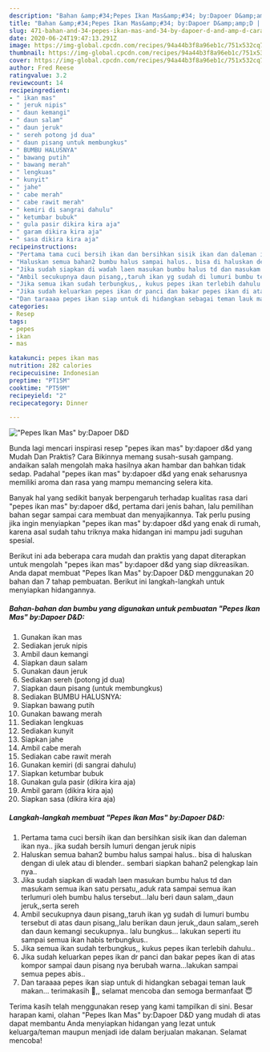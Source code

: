 ```yaml
---
description: "Bahan &amp;#34;Pepes Ikan Mas&amp;#34; by:Dapoer D&amp;amp;D | Cara Buat &amp;#34;Pepes Ikan Mas&amp;#34; by:Dapoer D&amp;amp;D Yang Sempurna"
title: "Bahan &amp;#34;Pepes Ikan Mas&amp;#34; by:Dapoer D&amp;amp;D | Cara Buat &amp;#34;Pepes Ikan Mas&amp;#34; by:Dapoer D&amp;amp;D Yang Sempurna"
slug: 471-bahan-and-34-pepes-ikan-mas-and-34-by-dapoer-d-and-amp-d-cara-buat-and-34-pepes-ikan-mas-and-34-by-dapoer-d-and-amp-d-yang-sempurna
date: 2020-06-24T19:47:13.291Z
image: https://img-global.cpcdn.com/recipes/94a44b3f8a96eb1c/751x532cq70/pepes-ikan-mas-bydapoer-dd-foto-resep-utama.jpg
thumbnail: https://img-global.cpcdn.com/recipes/94a44b3f8a96eb1c/751x532cq70/pepes-ikan-mas-bydapoer-dd-foto-resep-utama.jpg
cover: https://img-global.cpcdn.com/recipes/94a44b3f8a96eb1c/751x532cq70/pepes-ikan-mas-bydapoer-dd-foto-resep-utama.jpg
author: Fred Reese
ratingvalue: 3.2
reviewcount: 14
recipeingredient:
- " ikan mas"
- " jeruk nipis"
- " daun kemangi"
- " daun salam"
- " daun jeruk"
- " sereh potong jd dua"
- " daun pisang untuk membungkus"
- " BUMBU HALUSNYA"
- " bawang putih"
- " bawang merah"
- " lengkuas"
- " kunyit"
- " jahe"
- " cabe merah"
- " cabe rawit merah"
- " kemiri di sangrai dahulu"
- " ketumbar bubuk"
- " gula pasir dikira kira aja"
- " garam dikira kira aja"
- " sasa dikira kira aja"
recipeinstructions:
- "Pertama tama cuci bersih ikan dan bersihkan sisik ikan dan daleman ikan nya.. jika sudah bersih lumuri dengan jeruk nipis"
- "Haluskan semua bahan2 bumbu halus sampai halus.. bisa di haluskan dengan di ulek atau di blender.. sembari siapkan bahan2 pelengkap lain nya.."
- "Jika sudah siapkan di wadah laen masukan bumbu halus td dan masukam semua ikan satu persatu,,aduk rata sampai semua ikan terlumuri oleh bumbu halus tersebut...lalu beri daun salam,,daun jeruk,,serta sereh"
- "Ambil secukupnya daun pisang,,taruh ikan yg sudah di lumuri bumbu tersebut di atas daun pisang,,lalu berikan daun jeruk,,daun salam,,sereh dan daun kemangi secukupnya.. lalu bungkus... lakukan seperti itu sampai semua ikan habis terbungkus.."
- "Jika semua ikan sudah terbungkus,, kukus pepes ikan terlebih dahulu.."
- "Jika sudah keluarkan pepes ikan dr panci dan bakar pepes ikan di atas kompor sampai daun pisang nya berubah warna...lakukan sampai semua pepes abis.."
- "Dan taraaaa pepes ikan siap untuk di hidangkan sebagai teman lauk makan... terimakasih 🙏,, selamat mencoba dan semoga bermanfaat 😇"
categories:
- Resep
tags:
- pepes
- ikan
- mas

katakunci: pepes ikan mas 
nutrition: 282 calories
recipecuisine: Indonesian
preptime: "PT15M"
cooktime: "PT59M"
recipeyield: "2"
recipecategory: Dinner

---
```



![&#34;Pepes Ikan Mas&#34; by:Dapoer D&amp;D](https://img-global.cpcdn.com/recipes/94a44b3f8a96eb1c/751x532cq70/pepes-ikan-mas-bydapoer-dd-foto-resep-utama.jpg)

Bunda lagi mencari inspirasi resep &#34;pepes ikan mas&#34; by:dapoer d&amp;d yang Mudah Dan Praktis? Cara Bikinnya memang susah-susah gampang. andaikan salah mengolah maka hasilnya akan hambar dan bahkan tidak sedap. Padahal &#34;pepes ikan mas&#34; by:dapoer d&amp;d yang enak seharusnya memiliki aroma dan rasa yang mampu memancing selera kita.



Banyak hal yang sedikit banyak berpengaruh terhadap kualitas rasa dari &#34;pepes ikan mas&#34; by:dapoer d&amp;d, pertama dari jenis bahan, lalu pemilihan bahan segar sampai cara membuat dan menyajikannya. Tak perlu pusing jika ingin menyiapkan &#34;pepes ikan mas&#34; by:dapoer d&amp;d yang enak di rumah, karena asal sudah tahu triknya maka hidangan ini mampu jadi suguhan spesial.


Berikut ini ada beberapa cara mudah dan praktis yang dapat diterapkan untuk mengolah &#34;pepes ikan mas&#34; by:dapoer d&amp;d yang siap dikreasikan. Anda dapat membuat &#34;Pepes Ikan Mas&#34; by:Dapoer D&amp;D menggunakan 20 bahan dan 7 tahap pembuatan. Berikut ini langkah-langkah untuk menyiapkan hidangannya.

<!--inarticleads1-->

##### Bahan-bahan dan bumbu yang digunakan untuk pembuatan &#34;Pepes Ikan Mas&#34; by:Dapoer D&amp;D:

1. Gunakan  ikan mas
1. Sediakan  jeruk nipis
1. Ambil  daun kemangi
1. Siapkan  daun salam
1. Gunakan  daun jeruk
1. Sediakan  sereh (potong jd dua)
1. Siapkan  daun pisang (untuk membungkus)
1. Sediakan  BUMBU HALUSNYA:
1. Siapkan  bawang putih
1. Gunakan  bawang merah
1. Sediakan  lengkuas
1. Sediakan  kunyit
1. Siapkan  jahe
1. Ambil  cabe merah
1. Sediakan  cabe rawit merah
1. Gunakan  kemiri (di sangrai dahulu)
1. Siapkan  ketumbar bubuk
1. Gunakan  gula pasir (dikira kira aja)
1. Ambil  garam (dikira kira aja)
1. Siapkan  sasa (dikira kira aja)




<!--inarticleads2-->

##### Langkah-langkah membuat &#34;Pepes Ikan Mas&#34; by:Dapoer D&amp;D:

1. Pertama tama cuci bersih ikan dan bersihkan sisik ikan dan daleman ikan nya.. jika sudah bersih lumuri dengan jeruk nipis
1. Haluskan semua bahan2 bumbu halus sampai halus.. bisa di haluskan dengan di ulek atau di blender.. sembari siapkan bahan2 pelengkap lain nya..
1. Jika sudah siapkan di wadah laen masukan bumbu halus td dan masukam semua ikan satu persatu,,aduk rata sampai semua ikan terlumuri oleh bumbu halus tersebut...lalu beri daun salam,,daun jeruk,,serta sereh
1. Ambil secukupnya daun pisang,,taruh ikan yg sudah di lumuri bumbu tersebut di atas daun pisang,,lalu berikan daun jeruk,,daun salam,,sereh dan daun kemangi secukupnya.. lalu bungkus... lakukan seperti itu sampai semua ikan habis terbungkus..
1. Jika semua ikan sudah terbungkus,, kukus pepes ikan terlebih dahulu..
1. Jika sudah keluarkan pepes ikan dr panci dan bakar pepes ikan di atas kompor sampai daun pisang nya berubah warna...lakukan sampai semua pepes abis..
1. Dan taraaaa pepes ikan siap untuk di hidangkan sebagai teman lauk makan... terimakasih 🙏,, selamat mencoba dan semoga bermanfaat 😇




Terima kasih telah menggunakan resep yang kami tampilkan di sini. Besar harapan kami, olahan &#34;Pepes Ikan Mas&#34; by:Dapoer D&amp;D yang mudah di atas dapat membantu Anda menyiapkan hidangan yang lezat untuk keluarga/teman maupun menjadi ide dalam berjualan makanan. Selamat mencoba!
